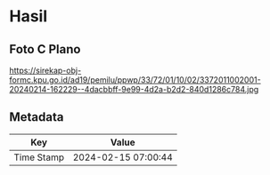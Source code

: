 # Hasil

## Foto C Plano

https://sirekap-obj-formc.kpu.go.id/ad19/pemilu/ppwp/33/72/01/10/02/3372011002001-20240214-162229--4dacbbff-9e99-4d2a-b2d2-840d1286c784.jpg


## Metadata

| Key        | Value               |
| ---------- | ------------------- |
| Time Stamp | 2024-02-15 07:00:44 |



